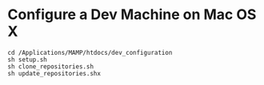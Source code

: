 Configure a Dev Machine on Mac OS X
===================================

```shell
cd /Applications/MAMP/htdocs/dev_configuration
sh setup.sh
sh clone_repositories.sh
sh update_repositories.shx
```